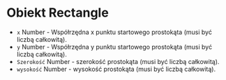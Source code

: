 # Obiekt Rectangle

* `x` Number - Współrzędna x punktu startowego prostokąta (musi być liczbą całkowitą).
* `y` Number - Współrzędna y punktu startowego prostokąta (musi być liczbą całkowitą).
* `Szerokość` Number - szerokość prostokąta (musi być liczbą całkowitą).
* `wysokość` Number - wysokość prostokąta (musi być liczbą całkowitą).